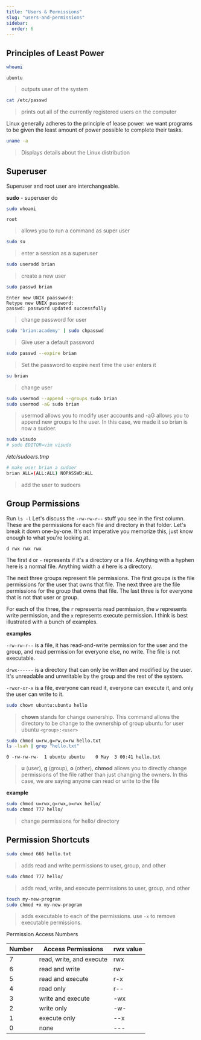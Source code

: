 ```yaml
---
title: "Users & Permissions"
slug: "users-and-permissions"
sidebar:
  order: 6
---
```


## Principles of Least Power

```bash
whoami
```

```
ubuntu
```

> outputs user of the system

```bash
cat /etc/passwd
```

> prints out all of the currently registered users on the computer

Linux generally adheres to the principle of lease power: we want programs to be given the least amount of power possible to complete their tasks.

```bash
uname -a
```

> Displays details about the Linux distribution

## Superuser

Superuser and root user are interchangeable.

**sudo** - superuser do

```bash
sudo whoami
```

```
root
```

> allows you to run a command as super user

```bash
sudo su
```

> enter a session as a superuser

```bash
sudo useradd brian
```

> create a new user

```bash
sudo passwd brian
```

```
Enter new UNIX paassword:
Retype new UNIX password:
passwd: password updated successfully
```

> change password for user

```bash
sudo 'brian:academy' | sudo chpasswd
```

> Give user a default password

```bash
sudo passwd --expire brian
```

> Set the password to expire next time the user enters it

```bash
su brian
```

> change user

```bash
sudo usermod --append --groups sudo brian
sudo usermod -aG sudo brian
```

> usermod allows you to modify user accounts and -aG allows you to append new groups to the user. In this case, we made it so brian is now a sudoer.

```bash
sudo visudo
# sudo EDITOR=vim visudo
```

_/etc/sudoers.tmp_

```bash
# make user brian a sudoer
brian ALL=(ALL:ALL) NOPASSWD:ALL
```

> add the user to sudoers

## Group Permissions

Run `ls -l` Let's discuss the `-rw-rw-r--` stuff you see in the first column. These are the permissions for each file and directory in that folder. Let's break it down one-by-one. It's not imperative you memorize this, just know enough to what you're looking at.

`d rwx rwx rwx`

The first `d` or `-` represents if it's a directory or a file. Anything with a hyphen here is a normal file. Anything width a `d` here is a directory.

The next three groups represent file permissions. The first groups is the file permissions for the user that owns that file. The next three are the file permissions for the group that owns that file. The last three is for everyone that is not that user or group.

For each of the three, the `r` represents read permission, the `w` represents write permission, and the `x` represents execute permission. I think is best illustrated with a bunch of examples.

**examples**

`-rw-rw-r--` is a file, it has read-and-write permission for the user and the group, and read permission for everyone else, no write. The file is not executable.

`drwx------` is a directory that can only be written and modified by the user. It's unreadable and unwritable by the group and the rest of the system.

`-rwxr-xr-x` is a file, everyone can read it, everyone can execute it, and only the user can write to it.

```bash
sudo chown ubuntu:ubuntu hello
```

> **chown** stands for change ownership. This command allows the directory to be change to the ownership of group ubuntu for user ubuntu `<group>:<user>`

```bash
sudo chmod u=rw,g=rw,o=rw hello.txt
ls -lsah | grep "hello.txt"
```

```
0 -rw-rw-rw-  1 ubuntu ubuntu    0 May  3 00:41 hello.txt
```

> **u** (user), **g** (group), **o** (other), **chmod** allows you to directly change permissions of the file rather than just changing the owners. In this case, we are saying anyone can read or write to the file

**example**

```bash
sudo chmod u=rwx,g=rwx,o=rwx hello/
sudo chmod 777 hello/
```

> change permissions for hello/ directory

## Permission Shortcuts

```bash
sudo chmod 666 hello.txt
```

> adds read and write permissions to user, group, and other

```bash
sudo chmod 777 hello/
```

> adds read, write, and execute permissions to user, group, and other

```bash
touch my-new-program
sudo chmod +x my-new-program
```

> adds executable to each of the permissions. use `-x` to remove executable permissions.

Permission Access Numbers

| Number | Access Permissions       | rwx value |
| ------ | ------------------------ | --------- |
| 7      | read, write, and execute | rwx       |
| 6      | read and write           | rw-       |
| 5      | read and execute         | r-x       |
| 4      | read only                | r--       |
| 3      | write and execute        | -wx       |
| 2      | write only               | -w-       |
| 1      | execute only             | --x       |
| 0      | none                     | ---       |
